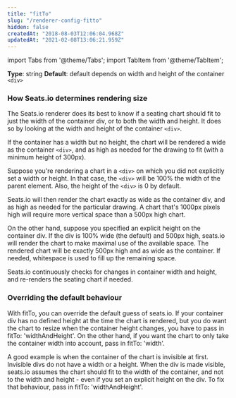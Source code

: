 ```yaml
---
title: "fitTo"
slug: "/renderer-config-fitto"
hidden: false
createdAt: "2018-08-03T12:06:04.968Z"
updatedAt: "2021-02-08T13:06:21.959Z"
---
```


import Tabs from '@theme/Tabs';
import TabItem from '@theme/TabItem';

**Type**: string
**Default**: default depends on width and height of the container `<div>`


### How Seats.io determines rendering size
The Seats.io renderer does its best to know if a seating chart should fit to just the width of the container div, or to both the width and height. It does so by looking at the width and height of the container `<div>`. 
 
If the container has a width but no height, the chart will be rendered a wide as the container `<div>`, and as high as needed for the drawing to fit (with a minimum height of 300px). 

Suppose you're rendering a chart in a `<div>` on which you did not explicitly set a width or height. In that case, the `<div>` will be 100% the width of the parent element. Also, the height of the `<div>` is 0 by default. 

Seats.io will then render the chart exactly as wide as the container div, and as high as needed for the particular drawing. A chart that's 1000px pixels high will require more vertical space than a 500px high chart.

On the other hand, suppose you specified an explicit height on the container div. If the div is 100% wide (the default) and 500px high, seats.io will render the chart to make maximal use of the available space. The rendered chart will be exactly 500px high and as wide as the container. If needed, whitespace is used to fill up the remaining space.

Seats.io continuously checks for changes in container width and height, and re-renders the seating chart if needed.

### Overriding the default behaviour

With fitTo, you can override the default guess of seats.io. If your container div has no defined height at the time the chart is rendered, but you do want the chart to resize when the container height changes, you have to pass in fitTo: 'widthAndHeight'. On the other hand, if you want the chart to only take the container width into account, pass in fitTo: 'width'.

A good example is when the container of the chart is invisible at first. Invisible divs do not have a width or a height. When the div is made visible, seats.io assumes the chart should fit to the width of the container, and not to the width and height - even if you set an explicit height on the div. To fix that behaviour, pass in fitTo: 'widthAndHeight'.
